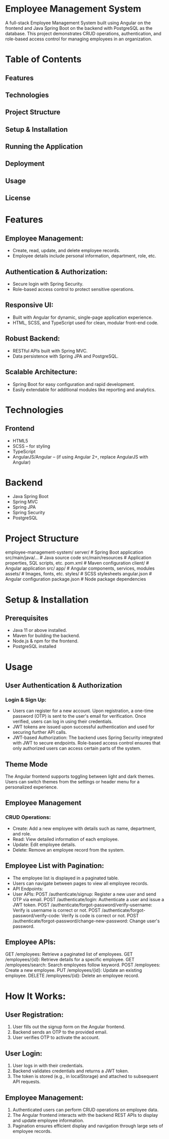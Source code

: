 # **Employee Management System**
A full-stack Employee Management System built using Angular on the frontend and Java Spring Boot on the backend with PostgreSQL as the database. This project demonstrates CRUD operations, authentication, and role-based access control for managing employees in an organization.

# Table of Contents
## Features
## Technologies
## Project Structure
## Setup & Installation
## Running the Application
## Deployment
## Usage
## License

# Features
## Employee Management:
- Create, read, update, and delete employee records.
- Employee details include personal information, department, role, etc.
## Authentication & Authorization:
- Secure login with Spring Security.
- Role-based access control to protect sensitive operations.
## Responsive UI:
- Built with Angular for dynamic, single-page application experience.
- HTML, SCSS, and TypeScript used for clean, modular front-end code.
## Robust Backend:
- RESTful APIs built with Spring MVC.
- Data persistence with Spring JPA and PostgreSQL.
## Scalable Architecture:
- Spring Boot for easy configuration and rapid development.
- Easily extendable for additional modules like reporting and analytics.

# Technologies
## Frontend
- HTML5
- SCSS – for styling
- TypeScript
- AngularJS/Angular – (if using Angular 2+, replace AngularJS with Angular)
# Backend
- Java Spring Boot
- Spring MVC
- Spring JPA
- Spring Security
- PostgreSQL

# Project Structure
employee-management-system/
server/               # Spring Boot application
        src/main/java/...  # Java source code
         src/main/resources # Application properties, SQL scripts, etc.
         pom.xml            # Maven configuration
client/              # Angular application
        src/
        app/           # Angular components, services, modules
        assets/        # Images, fonts, etc.
        styles/        # SCSS stylesheets
        angular.json        # Angular configuration
        package.json        # Node package dependencies

# Setup & Installation
## Prerequisites
- Java 11 or above installed.
- Maven for building the backend.
- Node.js & npm for the frontend.
- PostgreSQL installed

# Usage
## User Authentication & Authorization
### Login & Sign Up:
- Users can register for a new account. Upon registration, a one-time password (OTP) is sent to the user's email for verification.
Once verified, users can log in using their credentials.
- JWT tokens are issued upon successful authentication and used for securing further API calls.
- JWT-based Authorization:
The backend uses Spring Security integrated with JWT to secure endpoints.
Role-based access control ensures that only authorized users can access certain parts of the system.

## Theme Mode
The Angular frontend supports toggling between light and dark themes.
Users can switch themes from the settings or header menu for a personalized experience.

## Employee Management
### CRUD Operations:
- Create: Add a new employee with details such as name, department, and role.
- Read: View detailed information of each employee.
- Update: Edit employee details.
- Delete: Remove an employee record from the system.

## Employee List with Pagination:
- The employee list is displayed in a paginated table.
- Users can navigate between pages to view all employee records.
- API Endpoints:
- User APIs:
POST /authenticate/signup: Register a new user and send OTP via email.
POST /authenticate/login: Authenticate a user and issue a JWT token.
POST /authenticate/forgot-password/verify-username: Verify is username is correct or not.
POST /authenticate/forgot-password/verify-code: Verify is code is correct or not.
POST /authenticate/forgot-password/change-new-password: Change user's password.

## Employee APIs:
GET /employees: Retrieve a paginated list of employees.
GET /employees/{id}: Retrieve details for a specific employee.
GET /employees/search: Search employees follow keyword.
POST /employees: Create a new employee.
PUT /employees/{id}: Update an existing employee.
DELETE /employees/{id}: Delete an employee record.

# How It Works:
## User Registration:
1. User fills out the signup form on the Angular frontend.
2. Backend sends an OTP to the provided email.
3. User verifies OTP to activate the account.

## User Login:
1. User logs in with their credentials.
2. Backend validates credentials and returns a JWT token.
3. The token is stored (e.g., in localStorage) and attached to subsequent API requests.

## Employee Management:
1. Authenticated users can perform CRUD operations on employee data.
2. The Angular frontend interacts with the backend REST APIs to display and update employee information.
3. Pagination ensures efficient display and navigation through large sets of employee records.

